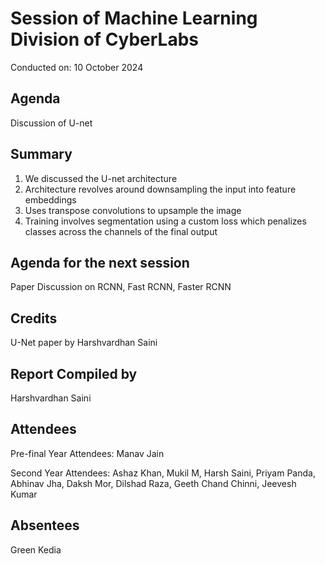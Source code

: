 # Session of Machine Learning Division of CyberLabs
Conducted on: 10 October 2024
## Agenda
Discussion of U-net
## Summary
1. We discussed the U-net architecture
2. Architecture revolves around downsampling the input into feature embeddings
3. Uses transpose convolutions to upsample the image
4. Training involves segmentation using a custom loss which penalizes classes across the channels of the final output
## Agenda for the next session
Paper Discussion on RCNN, Fast RCNN, Faster RCNN
## Credits
U-Net paper by Harshvardhan Saini
## Report Compiled by
Harshvardhan Saini
## Attendees
Pre-final Year Attendees: Manav Jain

Second Year Attendees: Ashaz Khan, Mukil M, Harsh Saini, Priyam Panda, Abhinav Jha, Daksh Mor, Dilshad Raza, Geeth Chand Chinni, Jeevesh Kumar
## Absentees
Green Kedia
